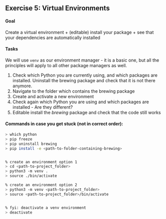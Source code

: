 ## Exercise 5: Virtual Environments

#### Goal

Create a virtual environment + (editable) install your package + see that your dependencies are automatically installed

#### Tasks

We will use `venv` as our environment manager - it is a basic one, but all the principles will apply to all other package managers as well.

1. Check which Python you are currently using, and which packages are installed. Uninstall the brewing package and check that it is not there anymore.
2. Navigate to the folder which contains the brewing package
3. Create and activate a new environment
4. Check again which Python you are using and which packages are installed - Are they different?
5. Editable install the *brewing* package and check that the code still works

#### Commands in case you get stuck (not in correct order):

```bash
> which python
> pip freeze
> pip uninstall brewing
> pip install -e <path-to-folder-containing-brewing>


% create an environment option 1
> cd <path-to-project_folder>
> python3 -m venv .
> source ./bin/activate

% create an environment option 2
> python3 -m venv <path-to-project_folder>
> source <path-to-project_folder>/bin/activate


% fyi: deactivate a venv environment
> deactivate
```
